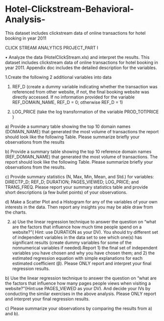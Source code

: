 # Hotel-Clickstream-Behavioral-Analysis-
This dataset includes clickstream data of online transactions for hotel booking in year 2011

CLICK STREAM ANALYTICS PROJECT_PART I 
 
•	Analyze the data (HotelClickStream.xls) and interpret the results. 
This dataset includes clickstream data of online transactions for hotel booking in year 2011. Appendix doc includes the detailed description for the variables.  
 
1.Create the following 2 additional variables into data 

1)	REF_D (create a dummy variable indicating whether the transaction was referenced from other website, if not, the final booking website was directly accessed. If no information provided for the variable REF_DOMAIN_NAME, REF_D = 0; otherwise REF_D = 1) 

2)	LOG_PRICE (take the log transformation of the variable PROD_TOTPRICE ) 
 
a)	Provide a summary table showing the top 10 domain names 
(DOMAIN_NAME) that generated the most volume of transactions the report should look like the following Table. Please summarize briefly your observations from the results  
 
b)	Provide a summary table showing the top 10 reference domain names (REF_DOMAIN_NAME) that generated the most volume of transactions. The report should look like the following Table. Please summarize briefly your observations from the results. 
  
c)	Provide summary statistics (N, Max, Min, Mean, and Std.) for variables: DIRECTP_D; REF_D; DURATION; PAGES_VIEWED; LOG_PRICE; and TRANS_FREQ. Please report your summary statistics table and provide short descriptions (a few bullet points) of your observations. 
 
d)	Make a Scatter Plot and a Histogram for any of the variables of your own interests in the data. Then report any insights you may be able draw from the charts.   
 
2.	a) Use the linear regression technique to answer the question on “what are the factors that influence how much time people spend on a website?”( Hint: use DURATION as your DV). You should try different set of independent variables in the data set to see which one(s) has significant results (create dummy variables for some of the nonnumerical variables if needed).Report 1) the final set of independent variables you have chosen and why you have chosen them; and 2) the estimated regression equation with simple explanations for each estimated coefficient (β).  Please ONLY report and interpret your final regression results.    
 
b) Use the linear regression technique to answer the question on “what are the factors that influence how many pages people views when visiting a website?”(Hint:use PAGES_VIEWED as your DV). And decide your IVs by conducting the similar exercises in the above analysis. Please ONLY report and interpret your final regression results. 

c) Please summarize your observations by comparing the results from a) and b).       
